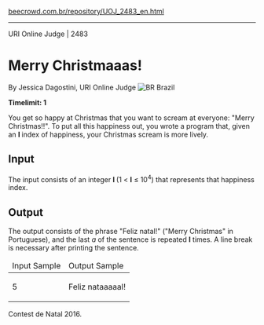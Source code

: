 <p><a href="https://www.beecrowd.com.br/repository/UOJ_2483_en.html">beecrowd.com.br/repository/UOJ_2483_en.html</a></p><hr>
<div>
  <span>URI Online Judge | 2483</span>
  <h1>Merry Christmaaas!</h1>
  <div>
    <p>By Jessica Dagostini, URI Online Judge <img src="https://resources.urionlinejudge.com.br/gallery/images/flags/br.gif" alt="BR"> Brazil</p>
  </div>
  <strong>Timelimit: 1</strong>
</div>
<div>
<div>
  <p>You get so happy at Christmas that you want to scream at everyone: "Merry Christmas!!". To put all this happiness out, you wrote a program that, given an <strong> I </strong> index of happiness, your Christmas scream is more lively.</p>
</div>
<h2>Input</h2>
<div>
  <p>The input consists of an integer <strong>I </strong>(1 &lt; <strong>I</strong> ≤ 10<sup>4</sup>) that represents that happiness index.</p>
</div>
<h2>Output</h2>
<div>
  <p>The output consists of the phrase "Feliz natal!" ("Merry Christmas" in Portuguese), and the last <em>a</em> of the sentence is repeated <strong>I</strong> times. A line break is necessary after printing the sentence.</p>
</div>
<div></div>
<table>
  <thead>
    <tr>
      <td>Input Sample</td>
      <td>Output Sample</td>
    </tr>
  </thead>
  <tbody>
    <tr>
      <td>
        <p>5</p>
      </td>
      <td>
        <p>Feliz nataaaaal!</p>
      </td>
    </tr>
  </tbody>
</table>
<div></div>
  <p>
  Contest de Natal 2016.</p>
</div>